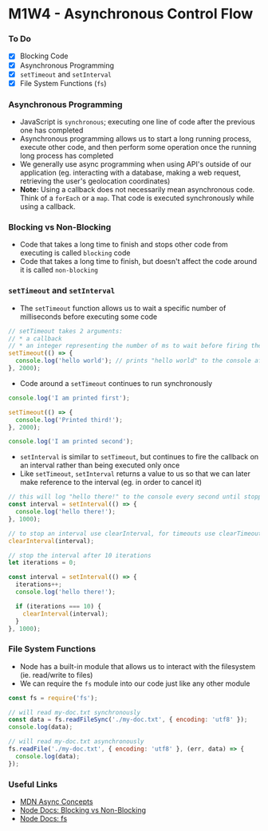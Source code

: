 # M1W4 - Asynchronous Control Flow

### To Do

- [x] Blocking Code
- [x] Asynchronous Programming
- [x] `setTimeout` and `setInterval`
- [x] File System Functions (`fs`)

### Asynchronous Programming

- JavaScript is `synchronous`; executing one line of code after the previous one has completed
- Asynchronous programming allows us to start a long running process, execute other code, and then perform some operation once the running long process has completed
- We generally use async programming when using API's outside of our application (eg. interacting with a database, making a web request, retrieving the user's geolocation coordinates)
- **Note:** Using a callback does not necessarily mean asynchronous code. Think of a `forEach` or a `map`. That code is executed synchronously while using a callback.

### Blocking vs Non-Blocking

- Code that takes a long time to finish and stops other code from executing is called `blocking` code
- Code that takes a long time to finish, but doesn't affect the code around it is called `non-blocking`

### `setTimeout` and `setInterval`

- The `setTimeout` function allows us to wait a specific number of milliseconds before executing some code

```js
// setTimeout takes 2 arguments:
// * a callback
// * an integer representing the number of ms to wait before firing the callback
setTimeout(() => {
  console.log('hello world'); // prints "hello world" to the console after 2 seconds
}, 2000);
```

- Code around a `setTimeout` continues to run synchronously

```js
console.log('I am printed first');

setTimeout(() => {
  console.log('Printed third!');
}, 2000);

console.log('I am printed second');
```

- `setInterval` is similar to `setTimeout`, but continues to fire the callback on an interval rather than being executed only once
- Like `setTimeout`, `setInterval` returns a value to us so that we can later make reference to the interval (eg. in order to cancel it)

```js
// this will log "hello there!" to the console every second until stopped
const interval = setInterval(() => {
  console.log('hello there!');
}, 1000);

// to stop an interval use clearInterval, for timeouts use clearTimeout
clearInterval(interval);
```

```js
// stop the interval after 10 iterations
let iterations = 0;

const interval = setInterval(() => {
  iterations++;
  console.log('hello there!');

  if (iterations === 10) {
    clearInterval(interval);
  }
}, 1000);
```

### File System Functions

- Node has a built-in module that allows us to interact with the filesystem (ie. read/write to files)
- We can require the `fs` module into our code just like any other module

```js
const fs = require('fs');

// will read my-doc.txt synchronously
const data = fs.readFileSync('./my-doc.txt', { encoding: 'utf8' });
console.log(data);

// will read my-doc.txt asynchronously
fs.readFile('./my-doc.txt', { encoding: 'utf8' }, (err, data) => {
  console.log(data);
});
```

### Useful Links

- [MDN Async Concepts](https://developer.mozilla.org/en-US/docs/Learn/JavaScript/Asynchronous/Concepts)
- [Node Docs: Blocking vs Non-Blocking](https://nodejs.org/en/docs/guides/blocking-vs-non-blocking/)
- [Node Docs: fs](https://nodejs.org/api/fs.html)

